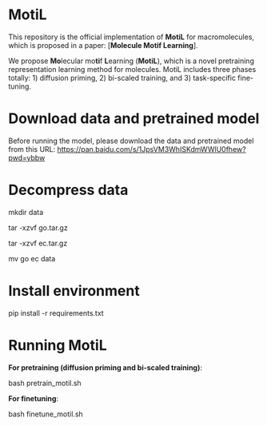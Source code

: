 # MotiL #

This repository is the official implementation of **MotiL** for macromolecules, which is proposed in a paper: [**Molecule Motif Learning**]. 

We propose **Mo**lecular mo**ti**f **L**earning (**MotiL**), which is a novel pretraining representation learning method for molecules.
MotiL includes three phases totally: 1) diffusion priming, 2) bi-scaled training, and 3) task-specific fine-tuning.

# Download data and pretrained model
Before running the model, please download the data and pretrained model from this URL: https://pan.baidu.com/s/1JpsVM3WhISKdmWWlU0fhew?pwd=ybbw

# Decompress data
mkdir data

tar -xzvf go.tar.gz

tar -xzvf ec.tar.gz

mv go ec data

# Install environment
pip install -r requirements.txt

# Running MotiL
**For pretraining (diffusion priming and bi-scaled training)**:

bash pretrain_motil.sh

**For finetuning**:

bash finetune_motil.sh
